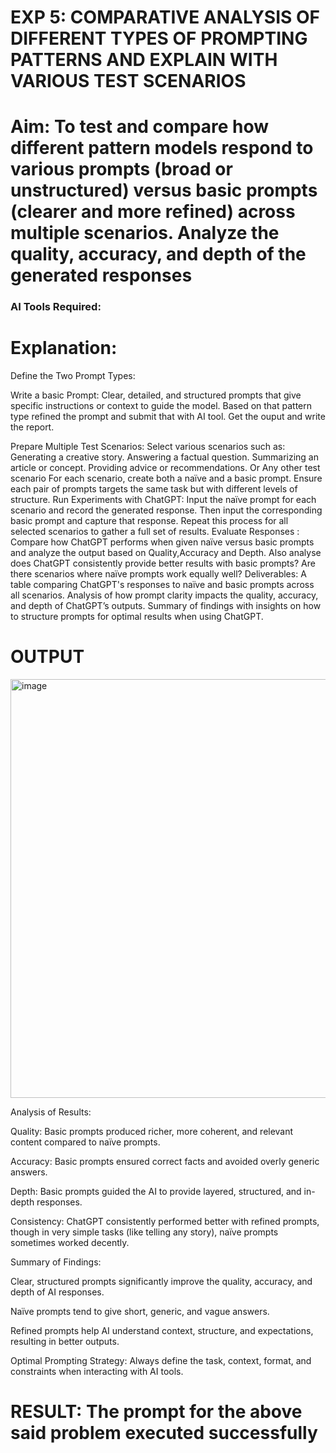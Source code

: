 

# EXP 5: COMPARATIVE ANALYSIS OF DIFFERENT TYPES OF PROMPTING PATTERNS AND EXPLAIN WITH VARIOUS TEST SCENARIOS

# Aim: To test and compare how different pattern models respond to various prompts (broad or unstructured) versus basic prompts (clearer and more refined) across multiple scenarios.  Analyze the quality, accuracy, and depth of the generated responses 

### AI Tools Required: 

# Explanation: 
Define the Two Prompt Types:

Write a basic Prompt: Clear, detailed, and structured prompts that give specific instructions or context to guide the model.
Based on that pattern type refined the prompt and submit that with AI tool.
Get the ouput and write the report.

Prepare Multiple Test Scenarios:
Select various scenarios such as:
Generating a creative story.
Answering a factual question.
Summarizing an article or concept.
Providing advice or recommendations.
Or Any other test scenario
For each scenario, create both a naïve and a basic prompt. Ensure each pair of prompts targets the same task but with different levels of structure.
Run Experiments with ChatGPT:
Input the naïve prompt for each scenario and record the generated response.
Then input the corresponding basic prompt and capture that response.
Repeat this process for all selected scenarios to gather a full set of results.
Evaluate Responses : 
	Compare how ChatGPT performs when given naïve versus basic prompts and analyze the output based on Quality,Accuracy and Depth. Also analyse does ChatGPT consistently provide better results with basic prompts? Are there scenarios where naïve prompts work equally well?
Deliverables:
A table comparing ChatGPT's responses to naïve and basic prompts across all scenarios.
Analysis of how prompt clarity impacts the quality, accuracy, and depth of ChatGPT’s outputs.
Summary of findings with insights on how to structure prompts for optimal results when using ChatGPT.


# OUTPUT

<img width="981" height="670" alt="image" src="https://github.com/user-attachments/assets/40301a14-4d34-45bd-8560-53d6c9039e94" />


Analysis of Results:

Quality: Basic prompts produced richer, more coherent, and relevant content compared to naïve prompts.

Accuracy: Basic prompts ensured correct facts and avoided overly generic answers.

Depth: Basic prompts guided the AI to provide layered, structured, and in-depth responses.

Consistency: ChatGPT consistently performed better with refined prompts, though in very simple tasks (like telling any story), naïve prompts sometimes worked decently.

Summary of Findings:

Clear, structured prompts significantly improve the quality, accuracy, and depth of AI responses.

Naïve prompts tend to give short, generic, and vague answers.

Refined prompts help AI understand context, structure, and expectations, resulting in better outputs.

Optimal Prompting Strategy: Always define the task, context, format, and constraints when interacting with AI tools.

# RESULT: The prompt for the above said problem executed successfully
